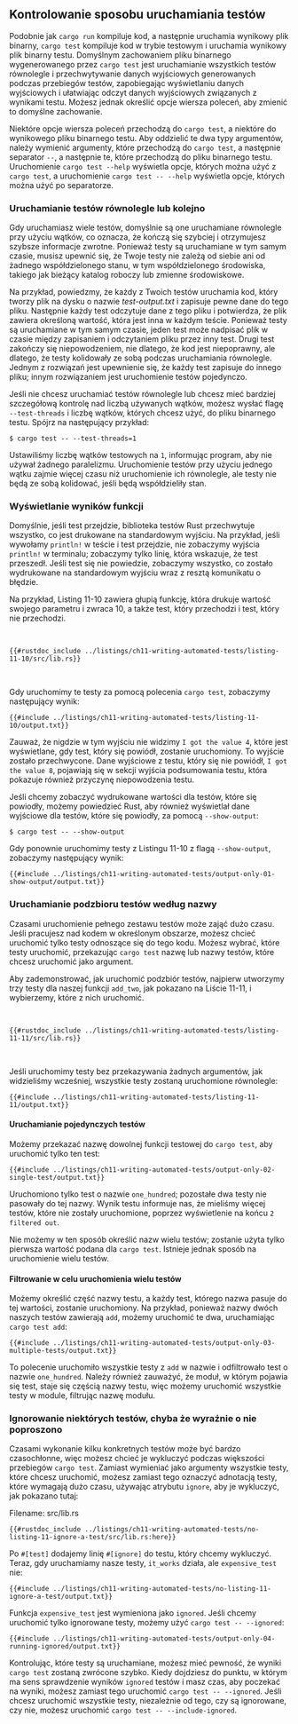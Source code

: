 ## Kontrolowanie sposobu uruchamiania testów

Podobnie jak `cargo run` kompiluje kod, a następnie uruchamia wynikowy plik binarny,
`cargo test` kompiluje kod w trybie testowym i uruchamia wynikowy plik binarny
testu. Domyślnym zachowaniem pliku binarnego wygenerowanego przez `cargo test` jest uruchamianie
wszystkich testów równolegle i przechwytywanie danych wyjściowych generowanych podczas przebiegów testów,
zapobiegając wyświetlaniu danych wyjściowych i ułatwiając odczyt
danych wyjściowych związanych z wynikami testu. Możesz jednak określić opcje wiersza poleceń,
aby zmienić to domyślne zachowanie.

Niektóre opcje wiersza poleceń przechodzą do `cargo test`, a niektóre do wynikowego pliku binarnego
testu. Aby oddzielić te dwa typy argumentów, należy wymienić argumenty,
które przechodzą do `cargo test`, a następnie separator `--`, a następnie te, które przechodzą do
pliku binarnego testu. Uruchomienie `cargo test --help` wyświetla opcje,
których można użyć z `cargo test`, a uruchomienie `cargo test -- --help` wyświetla opcje,
których można użyć po separatorze.

### Uruchamianie testów równolegle lub kolejno

Gdy uruchamiasz wiele testów, domyślnie są one uruchamiane równolegle przy użyciu wątków,
co oznacza, że ​​kończą się szybciej i otrzymujesz szybsze informacje zwrotne. Ponieważ
testy są uruchamiane w tym samym czasie, musisz upewnić się, że Twoje testy nie zależą
od siebie ani od żadnego współdzielonego stanu, w tym współdzielonego środowiska, takiego jak
bieżący katalog roboczy lub zmienne środowiskowe.

Na przykład, powiedzmy, że każdy z Twoich testów uruchamia kod, który tworzy plik na dysku
o nazwie *test-output.txt* i zapisuje pewne dane do tego pliku. Następnie każdy test odczytuje
dane z tego pliku i potwierdza, że ​​plik zawiera określoną wartość,
która jest inna w każdym teście. Ponieważ testy są uruchamiane w tym samym czasie, jeden
test może nadpisać plik w czasie między zapisaniem i
odczytaniem pliku przez inny test. Drugi test zakończy się niepowodzeniem, nie dlatego, że kod jest
niepoprawny, ale dlatego, że testy kolidowały ze sobą podczas uruchamiania
równolegle. Jednym z rozwiązań jest upewnienie się, że każdy test zapisuje do innego pliku;
innym rozwiązaniem jest uruchomienie testów pojedynczo.

Jeśli nie chcesz uruchamiać testów równolegle lub chcesz mieć bardziej szczegółową
kontrolę nad liczbą używanych wątków, możesz wysłać flagę `--test-threads`
i liczbę wątków, których chcesz użyć, do pliku binarnego testu. Spójrz na
następujący przykład:

```console
$ cargo test -- --test-threads=1
```
Ustawiliśmy liczbę wątków testowych na `1`, informując program, aby nie używał żadnego
paralelizmu. Uruchomienie testów przy użyciu jednego wątku zajmie więcej czasu niż uruchomienie ich
równolegle, ale testy nie będą ze sobą kolidować, jeśli będą współdzieliły
stan.

### Wyświetlanie wyników funkcji

Domyślnie, jeśli test przejdzie, biblioteka testów Rust przechwytuje wszystko, co jest drukowane na
standardowym wyjściu. Na przykład, jeśli wywołamy `println!` w teście i test
przejdzie, nie zobaczymy wyjścia `println!` w terminalu; zobaczymy tylko
linię, która wskazuje, że test przeszedł. Jeśli test się nie powiedzie, zobaczymy wszystko, co zostało
wydrukowane na standardowym wyjściu wraz z resztą komunikatu o błędzie.

Na przykład, Listing 11-10 zawiera głupią funkcję, która drukuje wartość swojego
parametru i zwraca 10, a także test, który przechodzi i test, który nie przechodzi.

<Listing number="11-10" file-name="src/lib.rs" caption="Tests for a function that calls `println!`">

```rust,panics,noplayground
{{#rustdoc_include ../listings/ch11-writing-automated-tests/listing-11-10/src/lib.rs}}
```

</Listing>

Gdy uruchomimy te testy za pomocą polecenia `cargo test`, zobaczymy następujący wynik:

```console
{{#include ../listings/ch11-writing-automated-tests/listing-11-10/output.txt}}
```

Zauważ, że nigdzie w tym wyjściu nie widzimy `I got the value 4`, które jest
wyświetlane, gdy test, który się powiódł, zostanie uruchomiony. To wyjście zostało przechwycone.
Dane wyjściowe z testu, który się nie powiódł, `I got the value 8`, pojawiają się w sekcji
wyjścia podsumowania testu, która pokazuje również przyczynę niepowodzenia testu.

Jeśli chcemy zobaczyć wydrukowane wartości dla testów, które się powiodły, możemy powiedzieć Rust, aby
również wyświetlał dane wyjściowe dla testów, które się powiodły, za pomocą `--show-output`:

```console
$ cargo test -- --show-output
```

Gdy ponownie uruchomimy testy z Listingu 11-10 z flagą `--show-output`, zobaczymy następujący wynik:

```console
{{#include ../listings/ch11-writing-automated-tests/output-only-01-show-output/output.txt}}
```

### Uruchamianie podzbioru testów według nazwy

Czasami uruchomienie pełnego zestawu testów może zająć dużo czasu. Jeśli pracujesz nad
kodem w określonym obszarze, możesz chcieć uruchomić tylko testy odnoszące się do
tego kodu. Możesz wybrać, które testy uruchomić, przekazując `cargo test` nazwę
lub nazwy testów, które chcesz uruchomić jako argument.

Aby zademonstrować, jak uruchomić podzbiór testów, najpierw utworzymy trzy testy dla
naszej funkcji `add_two`, jak pokazano na Liście 11-11, i wybierzemy, które z nich uruchomić.

<Listing number="11-11" file-name="src/lib.rs" caption="Three tests with three different names">

```rust,noplayground
{{#rustdoc_include ../listings/ch11-writing-automated-tests/listing-11-11/src/lib.rs}}
```

</Listing>

Jeśli uruchomimy testy bez przekazywania żadnych argumentów, jak widzieliśmy wcześniej, wszystkie testy zostaną uruchomione równolegle:

```console
{{#include ../listings/ch11-writing-automated-tests/listing-11-11/output.txt}}
```

#### Uruchamianie pojedynczych testów

Możemy przekazać nazwę dowolnej funkcji testowej do `cargo test`, aby uruchomić tylko ten test:

```console
{{#include ../listings/ch11-writing-automated-tests/output-only-02-single-test/output.txt}}
```

Uruchomiono tylko test o nazwie `one_hundred`; pozostałe dwa testy nie pasowały
do tej nazwy. Wynik testu informuje nas, że mieliśmy więcej testów, które nie zostały uruchomione, poprzez
wyświetlenie na końcu `2 filtered out`.

Nie możemy w ten sposób określić nazw wielu testów; zostanie użyta tylko pierwsza wartość
podana dla `cargo test`. Istnieje jednak sposób na uruchomienie wielu testów.

#### Filtrowanie w celu uruchomienia wielu testów

Możemy określić część nazwy testu, a każdy test, którego nazwa pasuje do tej wartości,
zostanie uruchomiony. Na przykład, ponieważ nazwy dwóch naszych testów zawierają `add`, możemy
uruchomić te dwa, uruchamiając `cargo test add`:

```console
{{#include ../listings/ch11-writing-automated-tests/output-only-03-multiple-tests/output.txt}}
```

To polecenie uruchomiło wszystkie testy z `add` w nazwie i odfiltrowało test o nazwie `one_hundred`. Należy również zauważyć, że moduł, w którym pojawia się test, staje się częścią nazwy testu, więc możemy uruchomić wszystkie testy w module, filtrując
nazwę modułu.

### Ignorowanie niektórych testów, chyba że wyraźnie o nie poproszono

Czasami wykonanie kilku konkretnych testów może być bardzo czasochłonne, więc możesz chcieć je wykluczyć podczas większości przebiegów `cargo test`. Zamiast
wymieniać jako argumenty wszystkie testy, które chcesz uruchomić, możesz zamiast tego oznaczyć adnotacją testy, które wymagają dużo czasu, używając atrybutu `ignore`, aby je wykluczyć, jak pokazano
tutaj:

<span class="filename">Filename: src/lib.rs</span>

```rust,noplayground
{{#rustdoc_include ../listings/ch11-writing-automated-tests/no-listing-11-ignore-a-test/src/lib.rs:here}}
```

Po `#[test]` dodajemy linię `#[ignore]` do testu, który chcemy wykluczyć.
Teraz, gdy uruchamiamy nasze testy, `it_works` działa, ale `expensive_test` nie:

```console
{{#include ../listings/ch11-writing-automated-tests/no-listing-11-ignore-a-test/output.txt}}
```

Funkcja `expensive_test` jest wymieniona jako `ignored`. Jeśli chcemy uruchomić tylko ignorowane testy, możemy użyć `cargo test -- --ignored`:

```console
{{#include ../listings/ch11-writing-automated-tests/output-only-04-running-ignored/output.txt}}
```

Kontrolując, które testy są uruchamiane, możesz mieć pewność, że wyniki `cargo test`
zostaną zwrócone szybko. Kiedy dojdziesz do punktu, w którym ma sens sprawdzenie
wyników `ignored` testów i masz czas, aby poczekać na wyniki,
możesz zamiast tego uruchomić `cargo test -- --ignored`. Jeśli chcesz uruchomić wszystkie testy,
niezależnie od tego, czy są ignorowane, czy nie, możesz uruchomić `cargo test -- --include-ignored`.
